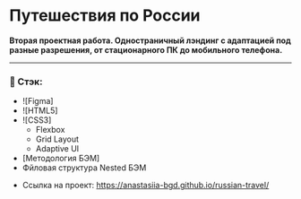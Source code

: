 # Путешествия по России

**Вторая проектная работа. Одностраничный лэндинг с адаптацией под разные разрешения, от стационарного ПК до мобильного телефона.**

___
### 🔨 Стэк:
+ ![Figma]
+ ![HTML5]
+ ![CSS3]
  - Flexbox
  - Grid Layout
  - Adaptive UI
+ [Методология БЭМ]
+ Фйловая структура Nested БЭМ

* Ссылка на проект: https://anastasiia-bgd.github.io/russian-travel/